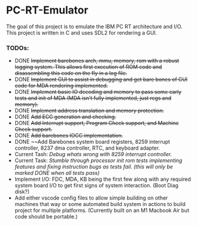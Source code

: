 # PC-RT-Emulator

The goal of this project is to emulate the IBM PC RT architecture and I/O.
This project is written in C and uses SDL2 for rendering a GUI.

### TODOs:
- DONE ~~Implement barebones arch, mmu, memory, rom with a robust logging system. This allows first execution of ROM code and disassembling this code on the fly in a log file.~~
- DONE ~~Implement GUI to assist in debugging and get bare bones of GUI code for MDA rendering implemented.~~
- DONE ~~Implement basic IO decoding and memory to pass some early tests and init of MDA (MDA isn't fully implemented, just regs and memory).~~
- DONE ~~Implement address translation and memory protection.~~
- DONE ~~Add ECC generation and checking.~~
- DONE ~~Add Interrupt support, Program Check support, and Machine Check support.~~
- DONE ~~Add barebones IOCC implementation.~~
- DONE ~~Add Barebones system board registers, 8259 interrupt controller, 8237 dma controller, RTC, and keyboard adapter.
- Current Tash: *Debug whats wrong with 8259 interrupt controller.*
- Current Task: *Stumble through processor init rom tests implementing features and fixing instruction bugs as tests fail. (this will only be marked DONE when all tests pass)*
- Implement I/O: FDC, MDA, KB being the first few along with any required system board I/O to get first signs of system interaction. (Boot Diag disk?)
- Add either vscode config files to allow simple building on other machines that way or some automated build system in actions to build project for multiple platforms. (Currently built on an M1 Macbook Air but code should be portable.)
